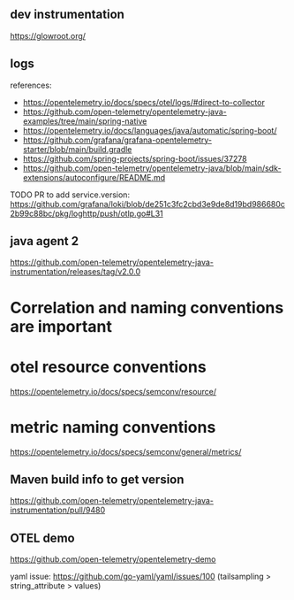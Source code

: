 ## dev instrumentation
https://glowroot.org/

## logs
references: 
- https://opentelemetry.io/docs/specs/otel/logs/#direct-to-collector
- https://github.com/open-telemetry/opentelemetry-java-examples/tree/main/spring-native
- https://opentelemetry.io/docs/languages/java/automatic/spring-boot/
- https://github.com/grafana/grafana-opentelemetry-starter/blob/main/build.gradle
- https://github.com/spring-projects/spring-boot/issues/37278
- https://github.com/open-telemetry/opentelemetry-java/blob/main/sdk-extensions/autoconfigure/README.md


TODO PR to add service.version: https://github.com/grafana/loki/blob/de251c3fc2cbd3e9de8d19bd986680c2b99c88bc/pkg/loghttp/push/otlp.go#L31

## java agent 2
https://github.com/open-telemetry/opentelemetry-java-instrumentation/releases/tag/v2.0.0

# Correlation and naming conventions are important

# otel resource conventions
https://opentelemetry.io/docs/specs/semconv/resource/

# metric naming conventions
https://opentelemetry.io/docs/specs/semconv/general/metrics/

## Maven build info to get version
https://github.com/open-telemetry/opentelemetry-java-instrumentation/pull/9480

## OTEL demo
https://github.com/open-telemetry/opentelemetry-demo

yaml issue: https://github.com/go-yaml/yaml/issues/100 (tailsampling > string_attribute > values)
